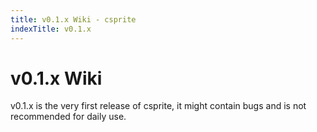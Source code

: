 ```yaml
---
title: v0.1.x Wiki - csprite
indexTitle: v0.1.x
---
```

# v0.1.x Wiki

v0.1.x is the very first release of csprite, it might contain bugs and is not recommended for daily use.
